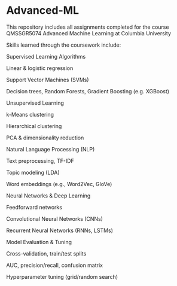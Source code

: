 # Advanced-ML
This repository includes all assignments completed for the course QMSSGR5074 Advanced Machine Learning at Columbia University
 
Skills learned through the coursework include:

Supervised Learning Algorithms

Linear & logistic regression

Support Vector Machines (SVMs)

Decision trees, Random Forests, Gradient Boosting (e.g. XGBoost)

Unsupervised Learning

k-Means clustering

Hierarchical clustering

PCA & dimensionality reduction

Natural Language Processing (NLP)

Text preprocessing, TF-IDF

Topic modeling (LDA)

Word embeddings (e.g., Word2Vec, GloVe)

Neural Networks & Deep Learning

Feedforward networks

Convolutional Neural Networks (CNNs)

Recurrent Neural Networks (RNNs, LSTMs)

Model Evaluation & Tuning

Cross-validation, train/test splits

AUC, precision/recall, confusion matrix

Hyperparameter tuning (grid/random search)
